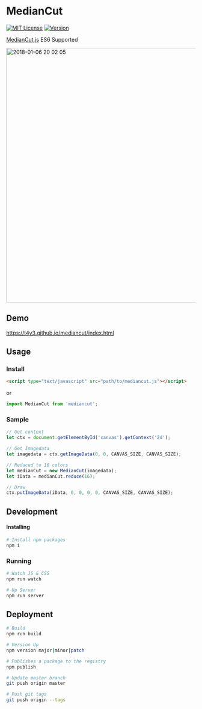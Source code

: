 # MedianCut

[![MIT License](http://img.shields.io/badge/license-MIT-blue.svg?style=flat)](https://github.com/t4y3/mediancut/blob/master/LICENSE)
[![Version](https://img.shields.io/badge/dynamic/json.svg?label=version&colorB=5f9ea0&query=$.version&uri=https:%2F%2Fraw.githubusercontent.com%2Ft4y3%2Fmediancut%2Fmaster%2Fpackage.json&prefix=v)](https://www.npmjs.com/package/mediancut)

[MedianCut.js](https://github.com/TakeshiOkamoto/MedianCut.js) ES6 Supported

<img width="674" alt="2018-01-06 20 02 05" src="https://user-images.githubusercontent.com/9010553/34639876-b1292c00-f32b-11e7-8f07-5654b9889a93.png">

## Demo
https://t4y3.github.io/mediancut/index.html

## Usage

### Install

```html
<script type="text/javascript" src="path/to/mediancut.js"></script>
```

or

```js
import MedianCut from 'mediancut';
```

### Sample

```js
// Get context
let ctx = document.getElementById('canvas').getContext('2d');

// Get Imagedata
let imagedata = ctx.getImageData(0, 0, CANVAS_SIZE, CANVAS_SIZE);

// Reduced to 16 colors
let medianCut = new MedianCut(imagedata);
let iData = medianCut.reduce(16);

// Draw
ctx.putImageData(iData, 0, 0, 0, 0, CANVAS_SIZE, CANVAS_SIZE);
```

## Development

#### Installing
```sh
# Install npm packages
npm i
```

### Running
```sh
# Watch JS & CSS
npm run watch

# Up Server
npm run server
``` 

## Deployment
```sh
# Build
npm run build

# Version Up
npm version major|minor|patch

# Publishes a package to the registry
npm publish

# Update master branch
git push origin master

# Push git tags
git push origin --tags
```
